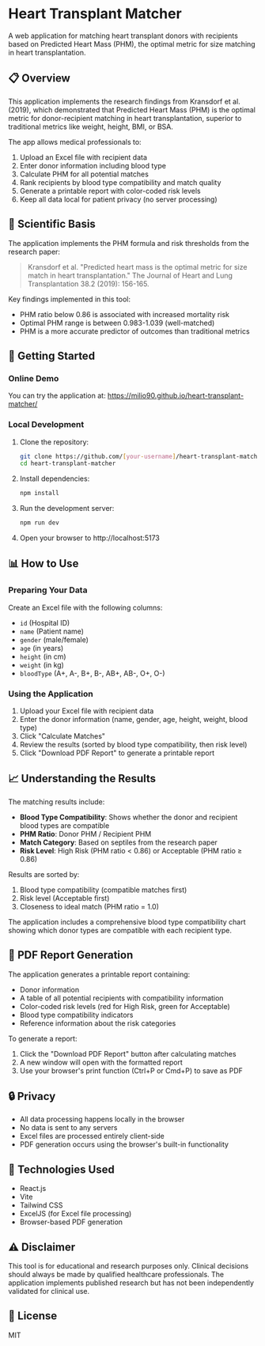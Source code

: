 # Heart Transplant Matcher

A web application for matching heart transplant donors with recipients based on Predicted Heart Mass (PHM), the optimal metric for size matching in heart transplantation.

## 📋 Overview

This application implements the research findings from Kransdorf et al. (2019), which demonstrated that Predicted Heart Mass (PHM) is the optimal metric for donor-recipient matching in heart transplantation, superior to traditional metrics like weight, height, BMI, or BSA.

The app allows medical professionals to:

1. Upload an Excel file with recipient data
2. Enter donor information including blood type
3. Calculate PHM for all potential matches
4. Rank recipients by blood type compatibility and match quality
5. Generate a printable report with color-coded risk levels
6. Keep all data local for patient privacy (no server processing)

## 🔬 Scientific Basis

The application implements the PHM formula and risk thresholds from the research paper:

> Kransdorf et al. "Predicted heart mass is the optimal metric for size match in heart transplantation." The Journal of Heart and Lung Transplantation 38.2 (2019): 156-165.

Key findings implemented in this tool:
- PHM ratio below 0.86 is associated with increased mortality risk
- Optimal PHM range is between 0.983-1.039 (well-matched)
- PHM is a more accurate predictor of outcomes than traditional metrics

## 🚀 Getting Started

### Online Demo

You can try the application at: https://milio90.github.io/heart-transplant-matcher/

### Local Development

1. Clone the repository:
   ```bash
   git clone https://github.com/[your-username]/heart-transplant-matcher.git
   cd heart-transplant-matcher
   ```

2. Install dependencies:
   ```bash
   npm install
   ```

3. Run the development server:
   ```bash
   npm run dev
   ```

4. Open your browser to http://localhost:5173

## 📊 How to Use

### Preparing Your Data

Create an Excel file with the following columns:
- `id` (Hospital ID)
- `name` (Patient name)
- `gender` (male/female)
- `age` (in years)
- `height` (in cm)
- `weight` (in kg)
- `bloodType` (A+, A-, B+, B-, AB+, AB-, O+, O-)

### Using the Application

1. Upload your Excel file with recipient data
2. Enter the donor information (name, gender, age, height, weight, blood type)
3. Click "Calculate Matches"
4. Review the results (sorted by blood type compatibility, then risk level)
5. Click "Download PDF Report" to generate a printable report

## 📈 Understanding the Results

The matching results include:
- **Blood Type Compatibility**: Shows whether the donor and recipient blood types are compatible
- **PHM Ratio**: Donor PHM / Recipient PHM
- **Match Category**: Based on septiles from the research paper
- **Risk Level**: High Risk (PHM ratio < 0.86) or Acceptable (PHM ratio ≥ 0.86)

Results are sorted by:
1. Blood type compatibility (compatible matches first)
2. Risk level (Acceptable first)
3. Closeness to ideal match (PHM ratio = 1.0)

The application includes a comprehensive blood type compatibility chart showing which donor types are compatible with each recipient type.

## 📄 PDF Report Generation

The application generates a printable report containing:
- Donor information
- A table of all potential recipients with compatibility information
- Color-coded risk levels (red for High Risk, green for Acceptable)
- Blood type compatibility indicators
- Reference information about the risk categories

To generate a report:
1. Click the "Download PDF Report" button after calculating matches
2. A new window will open with the formatted report
3. Use your browser's print function (Ctrl+P or Cmd+P) to save as PDF

## 🔒 Privacy

- All data processing happens locally in the browser
- No data is sent to any servers
- Excel files are processed entirely client-side
- PDF generation occurs using the browser's built-in functionality

## 🧰 Technologies Used

- React.js
- Vite
- Tailwind CSS
- ExcelJS (for Excel file processing)
- Browser-based PDF generation

## ⚠️ Disclaimer

This tool is for educational and research purposes only. Clinical decisions should always be made by qualified healthcare professionals. The application implements published research but has not been independently validated for clinical use.

## 📝 License

MIT
